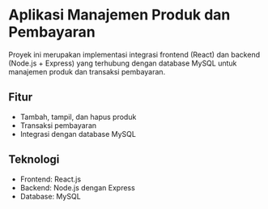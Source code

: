 # Aplikasi Manajemen Produk dan Pembayaran

Proyek ini merupakan implementasi integrasi frontend (React) dan backend (Node.js + Express) yang terhubung dengan database MySQL untuk manajemen produk dan transaksi pembayaran.

## Fitur

- Tambah, tampil, dan hapus produk
- Transaksi pembayaran
- Integrasi dengan database MySQL

## Teknologi

- Frontend: React.js
- Backend: Node.js dengan Express
- Database: MySQL

